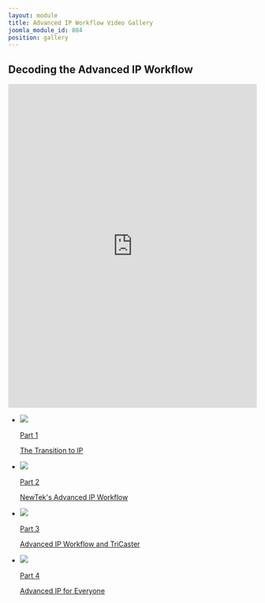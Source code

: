 ```yaml
---
layout: module
title: Advanced IP Workflow Video Gallery
joomla_module_id: 804
position: gallery
---
```

<!-- module: IP Workflow Video Gallery -->
<style scoped="scoped" type="text/css">
	<!-- .gallery-container .content-container {
		background-color: #f0f0f0;
		padding: 0 80px 15px;
	}
	.gallery-container h2 {
		font-family:'Helvetica Neue', Helvetica, Arial, sans-serif;
		color: #4f4e4e;
		text-align: center;
		font-size: 5rem;
		line-height: 5rem;
		font-weight: 200;
		padding: 0;
		margin: 60px 0 45px;
		letter-spacing: 0;
	}
	.gallery-container .gallery {
		margin-bottom: 60px;
	}
	.gallery-container .gallery .gallery-selected {
		margin-bottom: 10px;
	}
	.gallery-container .gallery .gallery-selected iframe {
		border-radius: 10px;
		box-shadow: 2px 4px 19px 1px rgba(0, 0, 0, .15);
		max-height: 657px;
	}
	.gallery-container .gallery .gallery-list {
		list-style: none;
	}
	.gallery-container .gallery .gallery-list a {
		display: block;
		text-decoration: none;
		color: #222;
		background: #fff;
		transition: background .2s;
		border-radius: 4px;
		overflow: hidden;
		border: 1px solid #ddd;
	}
	.gallery-container .gallery .gallery-list a:hover, .gallery-container .gallery .gallery-list a:focus {
		color: #428bca
	}
	.gallery-container .gallery .gallery-list a.active {
		color: #0074b1;
	}
	.gallery-container .gallery .gallery-list a .video-thumb {
		width: 100%;
		opacity: .75;
		transition: opacity .2s;
	}
	.gallery-container .gallery .gallery-list a .content {
		padding: 10px 15px;
	}
	.gallery-container .gallery .gallery-list a.active .video-thumb, .gallery-container .gallery .gallery-list a:hover .video-thumb {
		opacity: 1;
	}
	.gallery-container .gallery .gallery-list a .video-title {
		font-size: 2rem;
		margin-bottom: 0;
	}
	.gallery-container .gallery .gallery-list a .video-description {
		width: auto;
		text-align: left;
	}
	@media(max-width: 991px) {
		.gallery-container .gallery .gallery-list a .video-description {
			display: none;
		}
	}
	@media(max-width: 768px) {
		.gallery-container .content-container {
			padding: 0 20px 15px;
		}
		.gallery-container .gallery-list li {
			width: 24.25%;
			margin-left: 1%;
		}
		.gallery-container .gallery-list li:first-child {
			margin-left: 0;
		}
	}
	@media(max-width: 640px) {
		.gallery-container .gallery .gallery-selected {
			margin-bottom: 0;
		}
		.gallery-container .gallery .gallery-list a {
			line-height: 44px;
			background: #ccc;
			border: none;
		}
		.gallery-container .gallery .gallery-list a.active {
			background: #009add;
		}
		.gallery-container .gallery .gallery-list a .video-thumb {
			display: none;
		}
		.gallery-container .gallery .gallery-list a .content {
			padding: 0;
		}
		.gallery-container .gallery .gallery-list a .video-title {
			text-align: center;
		}
		.gallery-container .gallery .gallery-list a.active .video-title {
			color: #fff;
		}
	}
	-->
</style>
<div class="content-container padding-bleed clearfix">
	<h2>Decoding the Advanced IP Workflow</h2>
	<div id="ip-video-gallery" class="gallery clearfix">
		<div class="gallery-selected"><iframe id="selected-video" src="https://player.vimeo.com/video/137849706" width="100%" height="657px" frameborder="0" webkitallowfullscreen="" mozallowfullscreen="" allowfullscreen="allowfullscreen"></iframe>
		</div>
		<ul class="gallery-list clearfix">
			<li class="span3"><a href="javascript:;" class="gallery-thumb active" data-src="https://player.vimeo.com/video/137849706"> <img class="video-thumb" alt=" " title="" src="{{"images/gallery-thumb-ip-workflow-video-1.jpg" | cdn }}" />
<div class="content">
<p class="video-title">Part 1</p>
<p class="video-description">The Transition to IP</p>
</div>
</a>
			</li>
			<li class="span3 col"><a href="javascript:;" class="gallery-thumb" data-src="https://player.vimeo.com/video/137849747"> <img class="video-thumb" alt=" " title="" src="{{"images/gallery-thumb-ip-workflow-video-2.jpg" | cdn }}" />
<div class="content">
<p class="video-title">Part 2</p>
<p class="video-description">NewTek's Advanced IP Workflow</p>
</div>
</a>
			</li>
			<li class="span3 col"><a href="javascript:;" class="gallery-thumb" data-src="https://player.vimeo.com/video/137849761"> <img class="video-thumb" alt=" " title="" src="{{"images/gallery-thumb-ip-workflow-video-3.jpg" | cdn }}" />
<div class="content">
<p class="video-title">Part 3</p>
<p class="video-description">Advanced IP Workflow and TriCaster</p>
</div>
</a>
			</li>
			<li class="span3 col"><a href="javascript:;" class="gallery-thumb" data-src="https://player.vimeo.com/video/137849769"> <img class="video-thumb" alt=" " title="" src="{{"images/gallery-thumb-ip-workflow-video-4.jpg" | cdn }}" />
<div class="content">
<p class="video-title">Part 4</p>
<p class="video-description">Advanced IP for Everyone</p>
</div>
</a>
			</li>
		</ul>
	</div>
	<script src="templates/newtekv2/js/custom/ip-workflow.js" type="text/javascript"></script>
	<script type="text/javascript">
		NEWTEKV2.scale_video('selected-video', .65);
		NEWTEKV2.equal_heights(document.querySelectorAll('.gallery-list .content'));
	</script>
</div>
